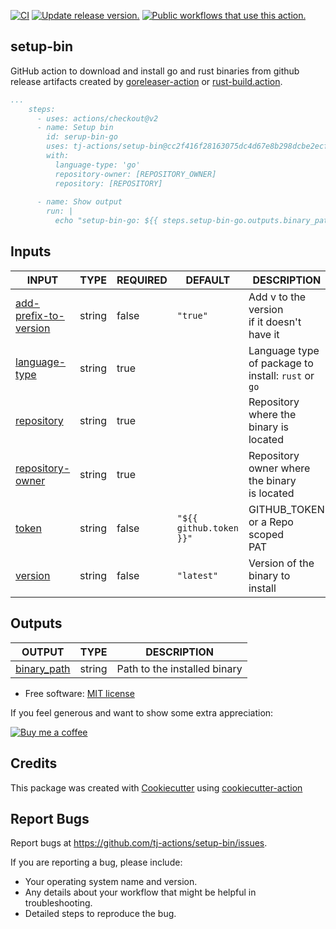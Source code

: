 [![CI](https://github.com/tj-actions/setup-bin/workflows/CI/badge.svg)](https://github.com/tj-actions/setup-bin/actions?query=workflow%3ACI)
[![Update release version.](https://github.com/tj-actions/setup-bin/workflows/Update%20release%20version./badge.svg)](https://github.com/tj-actions/setup-bin/actions?query=workflow%3A%22Update+release+version.%22)
[![Public workflows that use this action.](https://img.shields.io/endpoint?url=https%3A%2F%2Fused-by.vercel.app%2Fapi%2Fgithub-actions%2Fused-by%3Faction%3Dtj-actions%2Fsetup-bin%26badge%3Dtrue)](https://github.com/search?o=desc\&q=tj-actions+setup-bin+language%3AYAML\&s=\&type=Code)

## setup-bin

GitHub action to download and install go and rust binaries from github release artifacts created by [goreleaser-action](https://github.com/goreleaser/goreleaser-action) or [rust-build.action](https://github.com/rust-build/rust-build.action).

```yaml
...
    steps:
      - uses: actions/checkout@v2
      - name: Setup bin
        id: serup-bin-go
        uses: tj-actions/setup-bin@cc2f416f28163075dc4d67e8b298dcbe2ecf4d5a # v1
        with:
          language-type: 'go'
          repository-owner: [REPOSITORY_OWNER]
          repository: [REPOSITORY]
          
      - name: Show output
        run: |
          echo "setup-bin-go: ${{ steps.setup-bin-go.outputs.binary_path }}"
```

## Inputs

<!-- AUTO-DOC-INPUT:START - Do not remove or modify this section -->

|                                              INPUT                                              |  TYPE  | REQUIRED |         DEFAULT         |                       DESCRIPTION                        |
|-------------------------------------------------------------------------------------------------|--------|----------|-------------------------|----------------------------------------------------------|
| <a name="input_add-prefix-to-version"></a>[add-prefix-to-version](#input_add-prefix-to-version) | string |  false   |        `"true"`         |     Add v to the version <br>if it doesn't have it       |
|             <a name="input_language-type"></a>[language-type](#input_language-type)             | string |   true   |                         | Language type of package to <br>install: `rust` or `go`  |
|                 <a name="input_repository"></a>[repository](#input_repository)                  | string |   true   |                         |       Repository where the binary is <br>located         |
|        <a name="input_repository-owner"></a>[repository-owner](#input_repository-owner)         | string |   true   |                         |    Repository owner where the binary <br>is located      |
|                         <a name="input_token"></a>[token](#input_token)                         | string |  false   | `"${{ github.token }}"` |          GITHUB\_TOKEN or a Repo scoped <br>PAT           |
|                      <a name="input_version"></a>[version](#input_version)                      | string |  false   |       `"latest"`        |          Version of the binary to <br>install            |

<!-- AUTO-DOC-INPUT:END -->

## Outputs

<!-- AUTO-DOC-OUTPUT:START - Do not remove or modify this section -->

|                               OUTPUT                                |  TYPE  |         DESCRIPTION          |
|---------------------------------------------------------------------|--------|------------------------------|
| <a name="output_binary_path"></a>[binary\_path](#output_binary_path) | string | Path to the installed binary |

<!-- AUTO-DOC-OUTPUT:END -->

*   Free software: [MIT license](LICENSE)

If you feel generous and want to show some extra appreciation:

[![Buy me a coffee][buymeacoffee-shield]][buymeacoffee]

[buymeacoffee]: https://www.buymeacoffee.com/jackton1

[buymeacoffee-shield]: https://www.buymeacoffee.com/assets/img/custom_images/orange_img.png

## Credits

This package was created with [Cookiecutter](https://github.com/cookiecutter/cookiecutter) using [cookiecutter-action](https://github.com/tj-actions/cookiecutter-action)

## Report Bugs

Report bugs at https://github.com/tj-actions/setup-bin/issues.

If you are reporting a bug, please include:

*   Your operating system name and version.
*   Any details about your workflow that might be helpful in troubleshooting.
*   Detailed steps to reproduce the bug.
